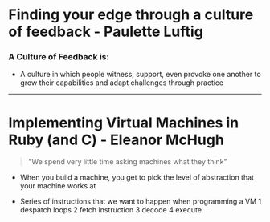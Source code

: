 # Finding your edge through a culture of feedback - Paulette Luftig
### A Culture of Feedback is:
* A culture in which people witness, support, even provoke one another to grow their capabilities and adapt challenges through practice


------------------------------
# Implementing Virtual Machines in Ruby (and C) - Eleanor McHugh
> "We spend very little time asking machines what they think"

* When you build a machine, you get to pick the level of abstraction that your machine works at

* Series of instructions that we want to happen when programming a VM
	1 despatch loops
	2 fetch instruction
	3 decode
	4 execute
